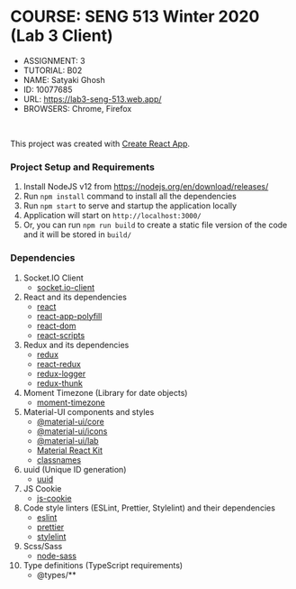 # COURSE: SENG 513 Winter 2020 (Lab 3 Client)

- ASSIGNMENT: 3
- TUTORIAL: B02
- NAME: Satyaki Ghosh
- ID: 10077685
- URL: https://lab3-seng-513.web.app/
- BROWSERS: Chrome, Firefox

<br />

This project was created with [Create React App](https://github.com/facebook/create-react-app).

### Project Setup and Requirements

1. Install NodeJS v12 from https://nodejs.org/en/download/releases/
1. Run `npm install` command to install all the dependencies
1. Run `npm start` to serve and startup the application locally
1. Application will start on `http://localhost:3000/`
1. Or, you can run `npm run build` to create a static file version of the code and it will be stored in `build/`

### Dependencies

1. Socket.IO Client
   - [socket.io-client](https://www.npmjs.com/package/socket.io-client)
1. React and its dependencies
   - [react](https://www.npmjs.com/package/react)
   - [react-app-polyfill](https://www.npmjs.com/package/react-app-polyfill)
   - [react-dom](https://www.npmjs.com/package/react-dom)
   - [react-scripts](https://www.npmjs.com/package/react-scripts)
1. Redux and its dependencies
   - [redux](https://www.npmjs.com/package/redux)
   - [react-redux](https://www.npmjs.com/package/react-redux)
   - [redux-logger](https://www.npmjs.com/package/redux-logger)
   - [redux-thunk](https://www.npmjs.com/package/redux-thunk)
1. Moment Timezone (Library for date objects)
   - [moment-timezone](https://www.npmjs.com/package/moment-timezone)
1. Material-UI components and styles
   - [@material-ui/core](https://www.npmjs.com/package/@material-ui/core)
   - [@material-ui/icons](https://www.npmjs.com/package/@material-ui/icons)
   - [@material-ui/lab](https://www.npmjs.com/package/@material-ui/lab)
   - [Material React Kit](https://demos.creative-tim.com/material-kit-react/#/documentation/tutorial)
   - [classnames](https://www.npmjs.com/package/classnames)
1. uuid (Unique ID generation)
   - [uuid](https://www.npmjs.com/package/uuid)
1. JS Cookie
   - [js-cookie](https://www.npmjs.com/package/js-cookie)
1. Code style linters (ESLint, Prettier, Stylelint) and their dependencies
   - [eslint](https://www.npmjs.com/package/eslint)
   - [prettier](https://www.npmjs.com/package/prettier)
   - [stylelint](https://www.npmjs.com/package/stylelint)
1. Scss/Sass
   - [node-sass](https://www.npmjs.com/package/node-sass)
1. Type definitions (TypeScript requirements)
   - @types/\*\*
